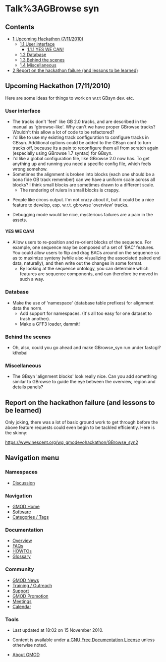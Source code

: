 



<span id="top"></span>




# <span dir="auto">Talk%3AGBrowse syn</span>










## Contents



- [<span class="tocnumber">1</span> <span class="toctext">Upcoming
  Hackathon (7/11/2010)</span>](#Upcoming_Hackathon_.287.2F11.2F2010.29)
  - [<span class="tocnumber">1.1</span> <span class="toctext">User
    interface</span>](#User_interface)
    - [<span class="tocnumber">1.1.1</span> <span class="toctext">YES WE
      CAN!</span>](#YES_WE_CAN.21)
  - [<span class="tocnumber">1.2</span>
    <span class="toctext">Database</span>](#Database)
  - [<span class="tocnumber">1.3</span> <span class="toctext">Behind the
    scenes</span>](#Behind_the_scenes)
  - [<span class="tocnumber">1.4</span>
    <span class="toctext">Miscellaneous</span>](#Miscellaneous)
- [<span class="tocnumber">2</span> <span class="toctext">Report on the
  hackathon failure (and lessons to be
  learned)</span>](#Report_on_the_hackathon_failure_.28and_lessons_to_be_learned.29)



## <span id="Upcoming_Hackathon_.287.2F11.2F2010.29" class="mw-headline">Upcoming Hackathon (7/11/2010)</span>

Here are some ideas for things to work on w.r.t GBsyn dev. etc.

### <span id="User_interface" class="mw-headline">User interface</span>

- The tracks don't 'feel' like GB 2.0 tracks, and are described in the
  manual as 'gbrowse-like'. Why can't we have proper GBrowse tracks?
  Wouldn't this allow a lot of code to be refactored?
- I'd like to use my existing track configuration to configure tracks in
  GBsyn. Additional options could be added to the GBsyn conf to turn
  tracks off, because its a pain to reconfigure them all from scratch
  again (especially using GBrowse 1.7 syntax) for GBsyn.
- I'd like a global configuration file, like GBrowse 2.0 now has. To get
  anything up and running you need a specific config file, which feels
  wrong somehow.
- Sometimes the alignment is broken into blocks (each one should be a
  bona fide GB track remember) can we have a uniform scale across all
  blocks? I think small blocks are sometimes drawn to a different scale.
  - The rendering of rulers in small blocks is crappy.

<!-- -->

- People like circos output. I'm not crazy about it, but it could be a
  nice feature to develop, esp. w.r.t. gbrowse 'overview' tracks.

<!-- -->

- Debugging mode would be nice, mysterious failures are a pain in the
  assets.

#### <span id="YES_WE_CAN.21" class="mw-headline">YES WE CAN!</span>

- Allow users to re-position and re-orient blocks of the sequence. For
  example, one sequence may be composed of a set of 'BAC' features. You
  could allow users to flip and drag BACs around on the sequence so as
  to maximize synteny (while also visualizing the associated paired end
  data, naturally), and then write out the changes in some format.
  - By looking at the sequence ontology, you can determine which
    features are sequence components, and can therefore be moved in such
    a way.

### <span id="Database" class="mw-headline">Database</span>

- Make the use of 'namespace' (database table prefixes) for alignment
  data the norm.
  - Add support for namespaces. (It's all too easy for one dataset to
    trash another).
  - Make a GFF3 loader, dammit!

### <span id="Behind_the_scenes" class="mw-headline">Behind the scenes</span>

- Oh, also, could you go ahead and make GBrowse_syn run under fastcgi?
  kthxbai

### <span id="Miscellaneous" class="mw-headline">Miscellaneous</span>

- The GBsyn 'alignment blocks' look really nice. Can you add something
  similar to GBrowse to guide the eye between the overview, region and
  details panels?

## <span id="Report_on_the_hackathon_failure_.28and_lessons_to_be_learned.29" class="mw-headline">Report on the hackathon failure (and lessons to be learned)</span>

Only joking, there was a lot of basic ground work to get through before
the above feature requests could even begin to be tackled efficiently.
Here is the skinny:

<a href="https://www.nescent.org/wg_gmodevohackathon/GBrowse_syn2"
class="external free"
rel="nofollow">https://www.nescent.org/wg_gmodevohackathon/GBrowse_syn2</a>








## Navigation menu



### Namespaces


- <span id="ca-talk"><a href="Talk%3AGBrowse_syn" accesskey="t"
  title="Discussion about the content page [t]">Discussion</a></span>





### Navigation



- <span id="n-GMOD-Home">[GMOD Home](Main_Page)</span>
- <span id="n-Software">[Software](GMOD_Components)</span>
- <span id="n-Categories-.2F-Tags">[Categories /
  Tags](Categories)</span>




### Documentation



- <span id="n-Overview">[Overview](Overview)</span>
- <span id="n-FAQs">[FAQs](Category%3AFAQ)</span>
- <span id="n-HOWTOs">[HOWTOs](Category%3AHOWTO)</span>
- <span id="n-Glossary">[Glossary](Glossary)</span>




### Community



- <span id="n-GMOD-News">[GMOD News](GMOD_News)</span>
- <span id="n-Training-.2F-Outreach">[Training /
  Outreach](Training_and_Outreach)</span>
- <span id="n-Support">[Support](Support)</span>
- <span id="n-GMOD-Promotion">[GMOD Promotion](GMOD_Promotion)</span>
- <span id="n-Meetings">[Meetings](Meetings)</span>
- <span id="n-Calendar">[Calendar](Calendar)</span>




### Tools




- <span id="footer-info-lastmod">Last updated at 18:02 on 15 November
  2010.</span>
<!-- - <span id="footer-info-viewcount">24,848 page views.</span> -->
- <span id="footer-info-copyright">Content is available under
  <a href="http://www.gnu.org/licenses/fdl-1.3.html" class="external"
  rel="nofollow">a GNU Free Documentation License</a> unless otherwise
  noted.</span>

<!-- -->

- <span id="footer-places-about">[About
  GMOD](GMOD%3AAbout "GMOD%3AAbout")</span>

<!-- -->




